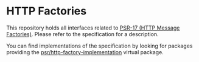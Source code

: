 HTTP Factories
==============

This repository holds all interfaces related to [PSR-17 (HTTP Message Factories)][psr-17]. 
Please refer to the specification for a description.

You can find implementations of the specification by looking for packages providing the 
[psr/http-factory-implementation](https://packagist.org/providers/psr/http-factory-implementation) virtual package.

[psr-17]: https://www.php-fig.org/psr/psr-17/
